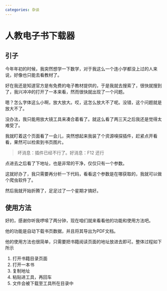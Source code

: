 ```yaml
---
categories: 杂谈
---
```


# 人教电子书下载器

## 引子

今年年初的时候，我突然想学一下数学，对于我这么一个连小学都没上过的人来说，好像也只能去看教材了。

好在我还是知道官方是有免费的电子教材提供的，于是我就去搜索了，很快就搜到了，我兴冲冲的打开了一本来看，然而很快就出现了一个问题。

嗯？怎么字体这么小啊，放大放大。哎，这怎么放大不了呢。没错，这个问题就是放大不了。

没办法，我只能用放大镜工具来凑合着看了。就这么看了两三天之后我还是觉得太难受了。

我就盯着这个页面看了一会儿，突然想起来我装了个资源嗅探插件，赶紧点开看看，果然可以检索到书页图片。

> 坏消息：插件已经不行了。好消息：F12 还行

点进去之后看了下地址，也是非常的干净，仅仅只有一个参数。

这就好办了，我只需要再分析一下代码，看看这个参数是在哪获取的，我就可以做个爬虫软件了。

然后我就开始折腾了，足足过了一个星期才搞好。

## 使用方法

好的，感谢你听我啰嗦了两分钟，现在咱们就来看看他的功能和使用方法吧。

他的功能是自动下载书页数据，并且将其导出为PDF文档。

他的使用方法也很简单，只需要把书籍阅读页面的地址放进去即可。整体过程如下所示

1. 打开书籍目录页面
2. 打开一本书
3. 复制地址
4. 粘贴进工具，再回车
5. 文件会被下载至工具所在目录中
